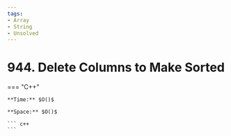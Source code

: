 ```yaml
---
tags:
- Array
- String
- Unsolved
---
```



# 944. Delete Columns to Make Sorted

=== "C++"

    **Time:** $O()$

    **Space:** $O()$

    ``` c++
    ```